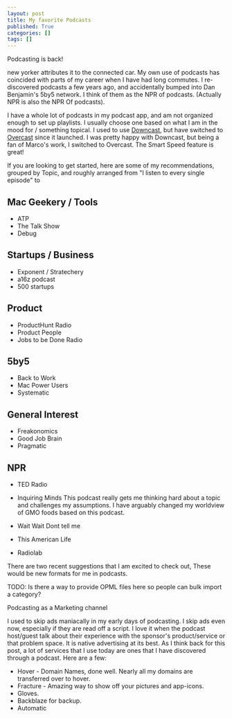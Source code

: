```yaml
---
layout: post
title: My favorite Podcasts
published: True
categories: []
tags: []
---
```


Podcasting is back! 

new yorker attributes it to the connected car. My own use of podcasts has coincided with parts of my career when I have had long commutes. I re-discovered podcasts a few years ago, and accidentally bumped into Dan Benjamin's 5by5 network. I think of them as the NPR of podcasts. (Actually NPR is also the NPR Of podcasts). 

I have a whole lot of podcasts in my podcast app, and am not organized enough to set up playlists. I usually choose one based on what I am in the mood for / something topical. I used to use [Downcast](), but have switched to [Overcast]() since it launched. I was pretty happy with Downcast, but being a fan of Marco's work, I switched to Overcast. The Smart Speed feature is great! 

If you are looking to get started, here are some of my recommendations, grouped by Topic, and roughly arranged from "I listen to every single episode" to 

## Mac Geekery / Tools
* ATP
* The Talk Show
* Debug

## Startups / Business
* Exponent / Stratechery 
* a16z podcast
* 500 startups

## Product 
* ProductHunt Radio
* Product People
* Jobs to be Done Radio


## 5by5
* Back to Work
* Mac Power Users
* Systematic

## General Interest

* Freakonomics
* Good Job Brain
* Pragmatic

## NPR

* TED Radio 

* Inquiring Minds 
This podcast really gets me thinking hard about a topic and challenges my assumptions. I have arguably changed my worldview of GMO foods based on this podcast. 

* Wait Wait Dont tell me

* This American Life 
* Radiolab

There are two recent suggestions that I am excited to check out, These would be new formats for me in podcasts. 

TODO: Is there a way to provide OPML files here so people can bulk import a category? 

Podcasting as a Marketing channel

I used to skip ads maniacally in my early days of podcasting. I skip ads even now, especially if they are read off a script. I love it when the podcast host/guest talk about their experience with the sponsor's product/service or that problem space. It is native advertising at its best. As I think back for this post, a lot of services that I use today are ones that I have discovered through a podcast. Here are a few: 

* Hover - Domain Names, done well. Nearly all my domains are transferred over to hover. 
* Fracture - Amazing way to show off your pictures and app-icons. 
* Gloves. 
* Backblaze for backup.
* Automatic 
